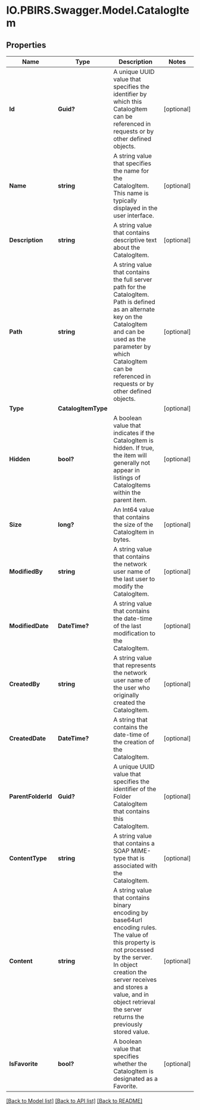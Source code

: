 # IO.PBIRS.Swagger.Model.CatalogItem
## Properties

Name | Type | Description | Notes
------------ | ------------- | ------------- | -------------
**Id** | **Guid?** | A unique UUID value that specifies the identifier by which this CatalogItem can be referenced in requests or by other defined objects. | [optional] 
**Name** | **string** | A string value that specifies the name for the CatalogItem. This name is typically displayed in the user interface. | [optional] 
**Description** | **string** | A string value that contains descriptive text about the CatalogItem. | [optional] 
**Path** | **string** | A string value that contains the full server path for the CatalogItem. Path is defined as an alternate key on the CatalogItem and can be used as the parameter by which CatalogItem can be referenced in requests or by other defined objects. | [optional] 
**Type** | **CatalogItemType** |  | [optional] 
**Hidden** | **bool?** | A boolean value that indicates if the CatalogItem is hidden. If true, the item will generally not appear in listings of CatalogItems within the parent item. | [optional] 
**Size** | **long?** | An Int64 value that contains the size of the CatalogItem in bytes. | [optional] 
**ModifiedBy** | **string** | A string value that contains the network user name of the last user to modify the CatalogItem. | [optional] 
**ModifiedDate** | **DateTime?** | A string value that contains the date-time of the last modification to the CatalogItem. | [optional] 
**CreatedBy** | **string** | A string value that represents the network user name of the user who originally created the CatalogItem. | [optional] 
**CreatedDate** | **DateTime?** | A string that contains the date-time of the creation of the CatalogItem. | [optional] 
**ParentFolderId** | **Guid?** | A unique UUID value that specifies the identifier of the Folder CatalogItem that contains this CatalogItem. | [optional] 
**ContentType** | **string** | A string value that contains a SOAP MIME-type that is associated with the CatalogItem. | [optional] 
**Content** | **string** | A string value that contains binary encoding by base64url encoding rules. The value of this property is not processed by the server. In object creation the server receives and stores a value, and in object retrieval the server returns the previously stored value. | [optional] 
**IsFavorite** | **bool?** | A boolean value that specifies whether the CatalogItem is designated as a Favorite. | [optional] 

[[Back to Model list]](../README.md#documentation-for-models) [[Back to API list]](../README.md#documentation-for-api-endpoints) [[Back to README]](../README.md)

